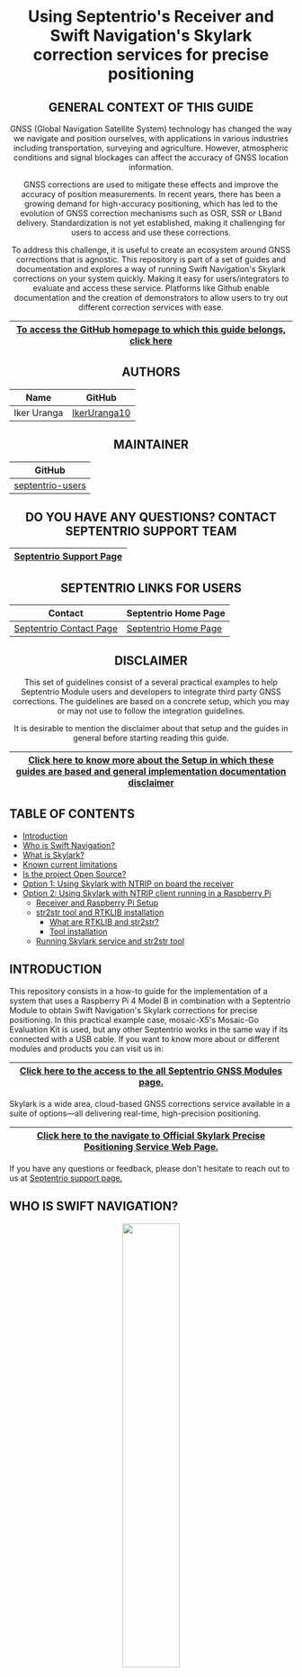 <div align="center">
  
# Using Septentrio's Receiver and Swift Navigation's Skylark correction services for precise positioning

## GENERAL CONTEXT OF THIS GUIDE

GNSS (Global Navigation Satellite System) technology has changed the way we navigate and position ourselves, with applications in various industries including transportation, surveying and agriculture. However, atmospheric conditions and signal blockages can affect the accuracy of GNSS location information. 

GNSS corrections are used to mitigate these effects and improve the accuracy of position measurements. In recent years, there has been a growing demand for high-accuracy positioning, which has led to the evolution of GNSS correction mechanisms such as OSR, SSR or LBand delivery. Standardization is not yet established, making it challenging for users to access and use these corrections. 

To address this challenge, it is useful to create an ecosystem around GNSS corrections that is agnostic. This repository is part of a set of guides and documentation and explores a way of running Swift Navigation's Skylark corrections on your system quickly. Making it easy for users/integrators to evaluate and access these service. Platforms like Github enable documentation and the creation of demonstrators to allow users to try out different correction services with ease.

| <a href="https://github.com/septentrio-gnss/Septentrio_AgnosticCorrectionsProgram#set-up-guide-to-use-third-party-osr-and-ssr-correction-services-with-septentrios-receivers-for-precise-positioning">To access the GitHub homepage to which this guide belongs, click here</a>|
|---|

## AUTHORS
  
| Name | GitHub |
|------|--------|
| Iker Uranga | <a href="https://github.com/IkerUranga10">IkerUranga10</a> </br> |    

## MAINTAINER
  
| GitHub |
|--------|
| <a href="https://github.com/septentrio-users">septentrio-users</a> </br> |    

## DO YOU HAVE ANY QUESTIONS? CONTACT SEPTENTRIO SUPPORT TEAM

| <a href="https://web.septentrio.com/GH-SSN-support ">Septentrio Support Page</a>|
|---|

## SEPTENTRIO LINKS FOR USERS
 
| Contact                                                                          | Septentrio Home Page                                                        |
|----------------------------------------------------------------------------------|-----------------------------------------------------------------------------|
| <a href="https://web.septentrio.com/GH-SSN-contact ">Septentrio Contact Page</a> | <a href="https://web.septentrio.com/SKY-SSN-home">Septentrio Home Page</a> |

## DISCLAIMER
  
This set of guidelines consist of a several practical examples to help Septentrio Module users and developers to integrate third party GNSS corrections. The guidelines are based on a concrete setup, which you may or may not use to follow the integration guidelines.

It is desirable to mention the disclaimer about that setup and the guides in general before starting reading this guide.
  
| <a href="https://github.com/septentrio-gnss/Septentrio_AgnosticCorrectionsProgram/tree/main/Receiver%20and%20Raspberry%20Setup#disclaimer">Click here to know more about the Setup in which these guides are based and general implementation documentation disclaimer</a> |
|---|

</div>

## TABLE OF CONTENTS

<!--ts-->

* [Introduction](#introduction)
* [Who is Swift Navigation?](#who-is-swift-navigation)
* [What is Skylark?](#what-is-skylark)
* [Known current limitations](#known-current-limitations-with-skylark-when-used-with-septentrio-receivers)
* [Is the project Open Source?](#is-the-project-open-source)
* [Option 1: Using Skylark with NTRIP on board the receiver](#option-1-using-skylark-with-ntrip-on-board-the-receiver)
* [Option 2: Using Skylark with NTRIP client running in a Raspberry Pi](#option-2-using-skylark-with-ntrip-client-running-in-a-raspberry-pi)
   * [Receiver and Raspberry Pi Setup](#receiver-and-raspberry-pi-setup)
   * [str2str tool and RTKLIB installation](#str2str-tool-and-rtklib-installation)
      * [What are RTKLIB and str2str?](#what-are-rtklib-and-str2str)
      * [Tool installation](#tool-installation)
   * [Running Skylark service and str2str tool](#running-skylark-service-and-str2str-tool)

<!--te-->

## INTRODUCTION

This repository consists in a how-to guide for the implementation of a system that uses a Raspberry Pi 4 Model B in combination with a Septentrio Module to obtain Swift Navigation's Skylark corrections for precise positioning. In this practical example case, mosaic-X5's Mosaic-Go Evaluation Kit is used, but any other Septentrio works in the same way if its connected with a USB cable. If you want to know more about or different modules and products you can visit us in: 

<div align="center">

| <a href="https://web.septentrio.com/SKY-SSN-RX">Click here to the access to the all Septentrio GNSS Modules page.</a> |
|---|
   
</div>

Skylark is a wide area, cloud-based GNSS corrections service available in a suite of options—all delivering real-time, high-precision positioning.

<div align="center">

| <a href="https://www.swiftnav.com/skylark">Click here to the navigate to Official Skylark Precise Positioning Service Web Page.</a> |
|---|
   
</div>

If you have any questions or feedback, please don't hesitate to reach out to us at <a href="https://web.septentrio.com/GH-SSN-support">Septentrio support page.</a>

## WHO IS SWIFT NAVIGATION?

<p align="center">
    <img src="doc_sources/swift_logo.png" width="45%">

Swift has the mission to build a safer and more efficient future by changing the way we navigate and understand every centimeter of our planet.

Swift delivers safe and precise positioning to keep the autonomous vehicles of today—and the future—in their lane. Swift continues to innovate with its ecosystem of precise positioning solutions for autonomous applications. They build on the foundation by offering a full suite of positioning solutions that are accurate, affordable and easily integrated while being reliable and secure for a variety of autonomous applications requiring precision positioning.

They value openness and participate in an open community, and when possible make our documentation, specifications, pricing and support available freely online. Swift products are designed and assembled in California, USA and benefit thousands of customers across the globe.

## What is SKYLARK?

<p align="center">
    <img src="doc_sources/skylark.png" width="50%">

Swift Navigation’s Skylark is a wide area, cloud-based GNSS corrections service that delivers real-time high-precision positioning to autonomous vehicles, automotive, mobile and mass-market applications. Skylark delivers seamless corrections to continents across the globe including the United States, Europe, South Korea, Japan and Australia. Built from the ground-up for autonomy at scale, Skylark enables lane-level positioning, fast convergence times and high integrity and availability required by mass-market automotive and autonomous applications. 

To know more about the service you can visit the following official web pages:
<div align="center">  
    
| <a href="https://www.swiftnav.com/skylark">Swift Navigation's official Skylark web page</a> |
|---|
    
| <a href="https://www.swiftnav.com/sites/default/files/skylark_product_summary.pdf">Skylark Product Summary document</a> |
|---|
   
| <a href="https://account.swiftnav.com/sign-up/septentrio">Click here to sign up to Skylark services now.</a> |
|---|
          
</div>

## Known current limitations with Skylark when used with Septentrio receivers
**Note**
:information_source: Although Swiftnav Skylark correction stream contains 3 constellations: Galileo, GPS and BeiDou; Septentrions Receivers only accepts fully RTCM standard compliant data, therefore GPS and Galileo are the only constellations currently used. To be highlighted as well is that the RTK Fix rate of Septentrio receivers, when using Skylark corrections, increases significantly if only GPS corrections are used, this is due to the correction quality difference for the different constellations.

## IS THE PROJECT OPEN SOURCE?
This implementation guide for the Skylark correction services offered by Swift Navigation is open-source. That is, this repository does not contain any code created or modified by us, but is a guide to using the RTKLIB library or other techniques such as sharing the internet via USB cable from the Rapsberry Pi to the Septentrio receiver. Therefore, this guide could be modified thanks to the feedback of the users who use it, so you are welcome to leave us your opinion or suggestions for improvement.

## Option 1: Using Skylark with NTRIP on board the receiver
SwiftNav works over NTRIP. Luckily all Septentrio receivers support NTRIP and have an NTRIP client embedded in the GNSS receiver. This can be accessed via the web-user interface.

A guide on how to use NTRIP in Septentrio receivers can be found here:

<div align="center">
    
| <a href="https://customersupport.septentrio.com/s/article/How-to-receive-corrections-via-NTRIP"> Click here to see how to use NTRIP with Septentrio receivers.</a> |
|---|
    
</div>

The section below however make a setup of NTRIP using a Raspberry Pi setup which when together with the mosaic-go might alternatively use an NTRIP client running in the Raspberry Pi.

## Option 2: Using Skylark with NTRIP client running in a Raspberry Pi
This method can be handy in the following circumstances:
-When the user cannot share internet access from the processor to the mosaic-go in order to use NTRIP
-When the user prefers to use a standard Serial port from the receiver 

The instructions below try to mimic a customer CPU using in this case a Raspberry Pi.

### RECEIVER AND RASPBERRY PI SETUP

Besides using the NTRIP client embedded in the receiver, the implementation of this service is based and tested on a specific setup. This setup consists of two main elements and their wiring and peripherals. These elements are the Mosaic-Go Module evaluation kit and a Raspberry Pi 4 Model B. 

<div align="center">
    
| <a href="https://github.com/septentrio-gnss/Septentrio_AgnosticCorrectionsProgram#set-up-guide-to-use-third-party-osr-and-ssr-corrections-with-septentrios-receivers-for-precise-positioning"> Click here to acces to our Set Up Guide to use Third Party OSR and SSR correction services with Septentrio's Receivers for precise positioning.</a> |
|---|
    
</div>

It is necessary to follow the instructions of the previous setup installation guide, to return to this point for the implementation of the Swift Navigation's Skylark corrections service.

### STR2STR TOOL AND RTKLIB INSTALLATION

Once the setup described above has been installed, the next step is to install a RTKLIB's tool called str2str, to be able to receive corrections from Skylark NTRIP Server/Caster to send them to the receiver and for to receive NMEA:GGA Messages from the receiver to send them to Skylark NTRIP Server/Caster.

#### What are RTKLIB and str2str?

**RTKLIB:**

<a href="https://rtklib.com/">RTKLIB </a> is an open source program package for standard and precise positioning with GNSS (Global Navigation Satellite System). RTKLIB consists of a portable program library and several APs (application programs) utilizing the library. The Application Program we are going to use is str2str.

**str2str:**

<a href="https://manpages.debian.org/unstable/rtklib/str2str.1.en.html">str2str </a> is an Application Program that receives input data from a stream and divides and outputs them to one or multiple streams. The input stream can be serial, TCP client, TCP server, NTRIP client, or file. The output stream can also be serial, TCP client, TCP server, NTRIP server, or file.

This repository provides a solution for a specific case where the input stream is a corrections provider that uses NTRIP. In this case, you should have the information (host, stream, password, etc.) of the NTRIP connection of the Correction Service Provider.

#### TOOL INSTALLATION

For the installation of the str2str tool, please following the next guide:

<div align="center">
    
| <a href="https://github.com/septentrio-gnss/Septentrio_AgnosticCorrectionsProgram/tree/main/str2str#how-to-use-rtklibs-str2str-tool-to-receive-corrections-from-ntrip-server-and-send-them-to-septentrio-receiver"> How to use RTKLIB's str2str tool to receive corrections from NTRIP Server and send them to Septentrio receiver</a> |
|---|
    
</div>

Once the installation of the str2str tool has been made, there is only one last step is missing, which is the execution of the tool with your NTRIP credentials and serial port configuration. This steps are show in <a href="https://github.com/septentrio-gnss/SwiftCorrectionsWithSeptentrio#running-skylark-service-and-str2str-tool">next section</a>.

### Running Skylark service and str2str tool

Once the Receiver and Raspberry Pi setup and RTKLIB's str2str tool installation are done, the only step remaining is to execute the str2str tool as showed in the previous mentioned guide. Also, here is a generic example of the usage of str2str having NTRIP as an input source and Serial port as an output.

<p align="center">
        <img src="doc_sources/command.png" width="100%">

